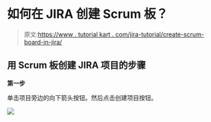 # 如何在 JIRA 创建 Scrum 板？

> 原文:[https://www . tutorial kart . com/jira-tutorial/create-scrum-board-in-jira/](https://www.tutorialkart.com/jira-tutorial/create-scrum-board-in-jira/)

## 用 Scrum 板创建 JIRA 项目的步骤

**第一步**

单击项目旁边的向下箭头按钮。然后点击创建项目按钮。

[![](../Images/925da31b32d6bc3827932f6c8afb11bb.png)](https://www.tutorialkart.com/)